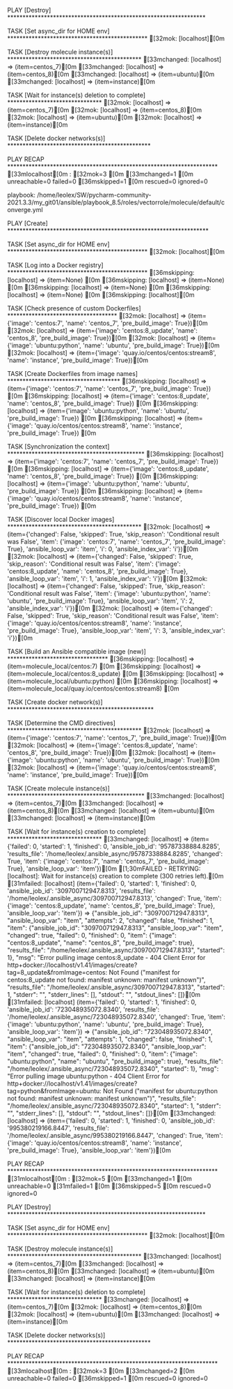 
PLAY [Destroy] *****************************************************************

TASK [Set async_dir for HOME env] **********************************************
[32mok: [localhost][0m

TASK [Destroy molecule instance(s)] ********************************************
[33mchanged: [localhost] => (item=centos_7)[0m
[33mchanged: [localhost] => (item=centos_8)[0m
[33mchanged: [localhost] => (item=ubuntu)[0m
[33mchanged: [localhost] => (item=instance)[0m

TASK [Wait for instance(s) deletion to complete] *******************************
[32mok: [localhost] => (item=centos_7)[0m
[32mok: [localhost] => (item=centos_8)[0m
[32mok: [localhost] => (item=ubuntu)[0m
[32mok: [localhost] => (item=instance)[0m

TASK [Delete docker networks(s)] ***********************************************

PLAY RECAP *********************************************************************
[33mlocalhost[0m                  : [32mok=3   [0m [33mchanged=1   [0m unreachable=0    failed=0    [36mskipped=1   [0m rescued=0    ignored=0


playbook: /home/leolex/SW/pycharm-community-2021.3.3/my_git01/ansible/playbook_8.5/roles/vectorrole/molecule/default/converge.yml

PLAY [Create] ******************************************************************

TASK [Set async_dir for HOME env] **********************************************
[32mok: [localhost][0m

TASK [Log into a Docker registry] **********************************************
[36mskipping: [localhost] => (item=None) [0m
[36mskipping: [localhost] => (item=None) [0m
[36mskipping: [localhost] => (item=None) [0m
[36mskipping: [localhost] => (item=None) [0m
[36mskipping: [localhost][0m

TASK [Check presence of custom Dockerfiles] ************************************
[32mok: [localhost] => (item={'image': 'centos:7', 'name': 'centos_7', 'pre_build_image': True})[0m
[32mok: [localhost] => (item={'image': 'centos:8_update', 'name': 'centos_8', 'pre_build_image': True})[0m
[32mok: [localhost] => (item={'image': 'ubuntu:python', 'name': 'ubuntu', 'pre_build_image': True})[0m
[32mok: [localhost] => (item={'image': 'quay.io/centos/centos:stream8', 'name': 'instance', 'pre_build_image': True})[0m

TASK [Create Dockerfiles from image names] *************************************
[36mskipping: [localhost] => (item={'image': 'centos:7', 'name': 'centos_7', 'pre_build_image': True}) [0m
[36mskipping: [localhost] => (item={'image': 'centos:8_update', 'name': 'centos_8', 'pre_build_image': True}) [0m
[36mskipping: [localhost] => (item={'image': 'ubuntu:python', 'name': 'ubuntu', 'pre_build_image': True}) [0m
[36mskipping: [localhost] => (item={'image': 'quay.io/centos/centos:stream8', 'name': 'instance', 'pre_build_image': True}) [0m

TASK [Synchronization the context] *********************************************
[36mskipping: [localhost] => (item={'image': 'centos:7', 'name': 'centos_7', 'pre_build_image': True}) [0m
[36mskipping: [localhost] => (item={'image': 'centos:8_update', 'name': 'centos_8', 'pre_build_image': True}) [0m
[36mskipping: [localhost] => (item={'image': 'ubuntu:python', 'name': 'ubuntu', 'pre_build_image': True}) [0m
[36mskipping: [localhost] => (item={'image': 'quay.io/centos/centos:stream8', 'name': 'instance', 'pre_build_image': True}) [0m

TASK [Discover local Docker images] ********************************************
[32mok: [localhost] => (item={'changed': False, 'skipped': True, 'skip_reason': 'Conditional result was False', 'item': {'image': 'centos:7', 'name': 'centos_7', 'pre_build_image': True}, 'ansible_loop_var': 'item', 'i': 0, 'ansible_index_var': 'i'})[0m
[32mok: [localhost] => (item={'changed': False, 'skipped': True, 'skip_reason': 'Conditional result was False', 'item': {'image': 'centos:8_update', 'name': 'centos_8', 'pre_build_image': True}, 'ansible_loop_var': 'item', 'i': 1, 'ansible_index_var': 'i'})[0m
[32mok: [localhost] => (item={'changed': False, 'skipped': True, 'skip_reason': 'Conditional result was False', 'item': {'image': 'ubuntu:python', 'name': 'ubuntu', 'pre_build_image': True}, 'ansible_loop_var': 'item', 'i': 2, 'ansible_index_var': 'i'})[0m
[32mok: [localhost] => (item={'changed': False, 'skipped': True, 'skip_reason': 'Conditional result was False', 'item': {'image': 'quay.io/centos/centos:stream8', 'name': 'instance', 'pre_build_image': True}, 'ansible_loop_var': 'item', 'i': 3, 'ansible_index_var': 'i'})[0m

TASK [Build an Ansible compatible image (new)] *********************************
[36mskipping: [localhost] => (item=molecule_local/centos:7) [0m
[36mskipping: [localhost] => (item=molecule_local/centos:8_update) [0m
[36mskipping: [localhost] => (item=molecule_local/ubuntu:python) [0m
[36mskipping: [localhost] => (item=molecule_local/quay.io/centos/centos:stream8) [0m

TASK [Create docker network(s)] ************************************************

TASK [Determine the CMD directives] ********************************************
[32mok: [localhost] => (item={'image': 'centos:7', 'name': 'centos_7', 'pre_build_image': True})[0m
[32mok: [localhost] => (item={'image': 'centos:8_update', 'name': 'centos_8', 'pre_build_image': True})[0m
[32mok: [localhost] => (item={'image': 'ubuntu:python', 'name': 'ubuntu', 'pre_build_image': True})[0m
[32mok: [localhost] => (item={'image': 'quay.io/centos/centos:stream8', 'name': 'instance', 'pre_build_image': True})[0m

TASK [Create molecule instance(s)] *********************************************
[33mchanged: [localhost] => (item=centos_7)[0m
[33mchanged: [localhost] => (item=centos_8)[0m
[33mchanged: [localhost] => (item=ubuntu)[0m
[33mchanged: [localhost] => (item=instance)[0m

TASK [Wait for instance(s) creation to complete] *******************************
[33mchanged: [localhost] => (item={'failed': 0, 'started': 1, 'finished': 0, 'ansible_job_id': '95787338884.8285', 'results_file': '/home/leolex/.ansible_async/95787338884.8285', 'changed': True, 'item': {'image': 'centos:7', 'name': 'centos_7', 'pre_build_image': True}, 'ansible_loop_var': 'item'})[0m
[1;30mFAILED - RETRYING: [localhost]: Wait for instance(s) creation to complete (300 retries left).[0m
[31mfailed: [localhost] (item={'failed': 0, 'started': 1, 'finished': 0, 'ansible_job_id': '309700712947.8313', 'results_file': '/home/leolex/.ansible_async/309700712947.8313', 'changed': True, 'item': {'image': 'centos:8_update', 'name': 'centos_8', 'pre_build_image': True}, 'ansible_loop_var': 'item'}) => {"ansible_job_id": "309700712947.8313", "ansible_loop_var": "item", "attempts": 2, "changed": false, "finished": 1, "item": {"ansible_job_id": "309700712947.8313", "ansible_loop_var": "item", "changed": true, "failed": 0, "finished": 0, "item": {"image": "centos:8_update", "name": "centos_8", "pre_build_image": true}, "results_file": "/home/leolex/.ansible_async/309700712947.8313", "started": 1}, "msg": "Error pulling image centos:8_update - 404 Client Error for http+docker://localhost/v1.41/images/create?tag=8_update&fromImage=centos: Not Found (\"manifest for centos:8_update not found: manifest unknown: manifest unknown\")", "results_file": "/home/leolex/.ansible_async/309700712947.8313", "started": 1, "stderr": "", "stderr_lines": [], "stdout": "", "stdout_lines": []}[0m
[31mfailed: [localhost] (item={'failed': 0, 'started': 1, 'finished': 0, 'ansible_job_id': '723048935072.8340', 'results_file': '/home/leolex/.ansible_async/723048935072.8340', 'changed': True, 'item': {'image': 'ubuntu:python', 'name': 'ubuntu', 'pre_build_image': True}, 'ansible_loop_var': 'item'}) => {"ansible_job_id": "723048935072.8340", "ansible_loop_var": "item", "attempts": 1, "changed": false, "finished": 1, "item": {"ansible_job_id": "723048935072.8340", "ansible_loop_var": "item", "changed": true, "failed": 0, "finished": 0, "item": {"image": "ubuntu:python", "name": "ubuntu", "pre_build_image": true}, "results_file": "/home/leolex/.ansible_async/723048935072.8340", "started": 1}, "msg": "Error pulling image ubuntu:python - 404 Client Error for http+docker://localhost/v1.41/images/create?tag=python&fromImage=ubuntu: Not Found (\"manifest for ubuntu:python not found: manifest unknown: manifest unknown\")", "results_file": "/home/leolex/.ansible_async/723048935072.8340", "started": 1, "stderr": "", "stderr_lines": [], "stdout": "", "stdout_lines": []}[0m
[33mchanged: [localhost] => (item={'failed': 0, 'started': 1, 'finished': 0, 'ansible_job_id': '995380219166.8447', 'results_file': '/home/leolex/.ansible_async/995380219166.8447', 'changed': True, 'item': {'image': 'quay.io/centos/centos:stream8', 'name': 'instance', 'pre_build_image': True}, 'ansible_loop_var': 'item'})[0m

PLAY RECAP *********************************************************************
[31mlocalhost[0m                  : [32mok=5   [0m [33mchanged=1   [0m unreachable=0    [31mfailed=1   [0m [36mskipped=5   [0m rescued=0    ignored=0


PLAY [Destroy] *****************************************************************

TASK [Set async_dir for HOME env] **********************************************
[32mok: [localhost][0m

TASK [Destroy molecule instance(s)] ********************************************
[33mchanged: [localhost] => (item=centos_7)[0m
[33mchanged: [localhost] => (item=centos_8)[0m
[33mchanged: [localhost] => (item=ubuntu)[0m
[33mchanged: [localhost] => (item=instance)[0m

TASK [Wait for instance(s) deletion to complete] *******************************
[33mchanged: [localhost] => (item=centos_7)[0m
[32mok: [localhost] => (item=centos_8)[0m
[32mok: [localhost] => (item=ubuntu)[0m
[33mchanged: [localhost] => (item=instance)[0m

TASK [Delete docker networks(s)] ***********************************************

PLAY RECAP *********************************************************************
[33mlocalhost[0m                  : [32mok=3   [0m [33mchanged=2   [0m unreachable=0    failed=0    [36mskipped=1   [0m rescued=0    ignored=0

